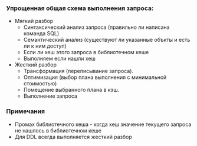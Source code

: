 ### Упрощенная общая схема выполнения запроса:
  - Мягкий разбор
    - Синтаксический анализ запроса (правильно ли написана команда SQL)
    - Семантический анализ (существуют ли указанные объкты и есть ли к ним доступ)
    - Если ли хеш этого запроса в библиотечном кеше
    - Выполняем если нашли хеш
  - Жесткий разбор
    - Трансформация (переписывание запроса).
    - Оптимизация (выбор плана выполнения с минимальной стоимостью)
    - Помещение выбранного плана в кэш.
    - Выполнение запроса

### Примечания 
  - Промах библиотечного кеша - когда хеш значение текущего запроса не нашлось в библиотечном кеше
  - Для DDL всегда выполняется жесткий разбор